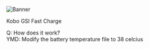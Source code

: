 ![Banner](https://github.com/user-attachments/assets/f6586643-4ce9-486c-adbe-835017bfaefd)

Kobo GSI Fast Charge

Q: How does it work? <br />
YMD: Modify the battery temperature file to 38 celcius
